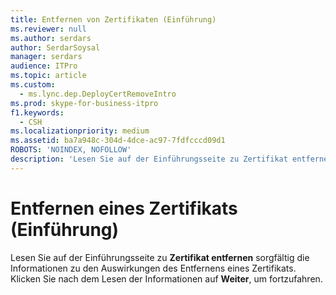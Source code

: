 ```yaml
---
title: Entfernen von Zertifikaten (Einführung)
ms.reviewer: null
ms.author: serdars
author: SerdarSoysal
manager: serdars
audience: ITPro
ms.topic: article
ms.custom:
  - ms.lync.dep.DeployCertRemoveIntro
ms.prod: skype-for-business-itpro
f1.keywords:
  - CSH
ms.localizationpriority: medium
ms.assetid: ba7a948c-304d-4dce-ac97-7fdfcccd09d1
ROBOTS: 'NOINDEX, NOFOLLOW'
description: 'Lesen Sie auf der Einführungsseite zu Zertifikat entfernen sorgfältig die Informationen zu den Auswirkungen des Entfernens eines Zertifikats. Klicken Sie nach dem Lesen der Informationen auf Weiter, um fortzufahren.'
---
```


# <a name="remove-certificate-intro"></a>Entfernen eines Zertifikats (Einführung)
 
Lesen Sie auf der Einführungsseite zu **Zertifikat entfernen** sorgfältig die Informationen zu den Auswirkungen des Entfernens eines Zertifikats. Klicken Sie nach dem Lesen der Informationen auf **Weiter**, um fortzufahren.
  

